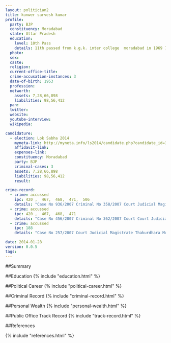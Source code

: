 ```yaml
---
layout: politician2
title: kunwer sarvesh kumar
profile: 
  party: BJP
  constituency: Moradabad
  state: Uttar Pradesh
  education: 
    level: 10th Pass
    details: 11th passed from k.g.k. inter college  moradabad in 1969 70 & incomplete  govt. ayurvedic college  chikitshaya gurukul kangari  haridwar in 1973 74
  photo: 
  sex: 
  caste: 
  religion: 
  current-office-title: 
  crime-accusation-instances: 3
  date-of-birth: 1953
  profession: 
  networth: 
    assets: 7,28,66,898
    liabilities: 98,56,412
  pan: 
  twitter: 
  website: 
  youtube-interview: 
  wikipedia: 

candidature: 
  - election: Lok Sabha 2014
    myneta-link: http://myneta.info/ls2014/candidate.php?candidate_id=3117
    affidavit-link: 
    expenses-link: 
    constituency: Moradabad 
    party: BJP
    criminal-cases: 3
    assets: 7,28,66,898
    liabilities: 98,56,412
    result:  

crime-record: 
  - crime: accussed
    ipc: 420 ,  467,  468,  471,  506
    details: "Case No 936/2007 Criminal No 358/2007 Court Judicial Magistrate Thakurdhara Muradabad UP, Criminal Report No 33682/2009 Dt 22.08.2007" 
  - crime: accussed
    ipc: 420 ,  467,  468,  471
    details: "Case No 456/2007 Criminal No 362/2007 Court Court Judicial Magistrate Thakurdhara Muradabad UP, Criminal Report No 15043/2011, Dt 05.04.2008" 
  - crime: accussed
    ipc: 188
    details: "Case No 257/2007 Court Judicial Magistrate Thakurdhara Muradabad UP, Dt 20.04.2007, Crpc Act." 

date: 2014-01-28
version: 0.0.5
tags: 
---
```

##Summary


##Education
{% include "education.html" %}


##Political Career
{% include "political-career.html" %}


##Criminal Record
{% include "criminal-record.html" %}


##Personal Wealth
{% include "personal-wealth.html" %}


##Public Office Track Record
{% include "track-record.html" %}


##References


{% include "references.html" %}